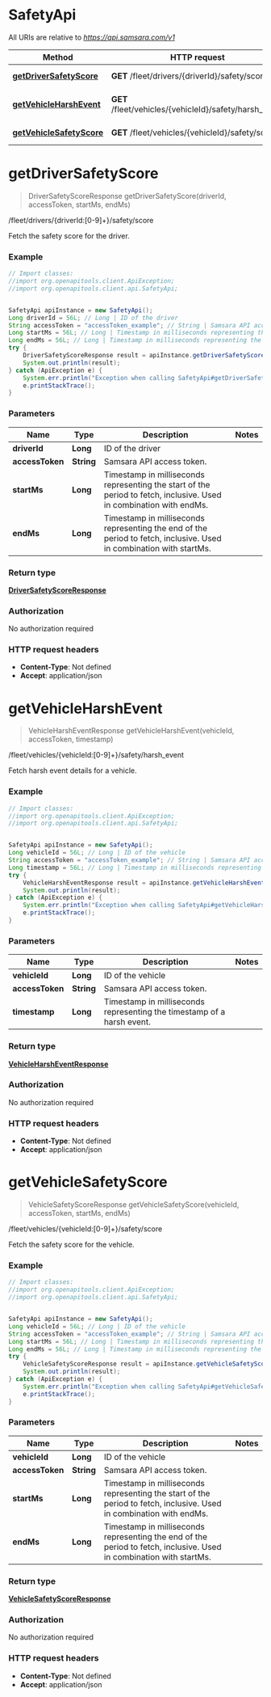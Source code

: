 # SafetyApi

All URIs are relative to *https://api.samsara.com/v1*

Method | HTTP request | Description
------------- | ------------- | -------------
[**getDriverSafetyScore**](SafetyApi.md#getDriverSafetyScore) | **GET** /fleet/drivers/{driverId}/safety/score | /fleet/drivers/{driverId:[0-9]+}/safety/score
[**getVehicleHarshEvent**](SafetyApi.md#getVehicleHarshEvent) | **GET** /fleet/vehicles/{vehicleId}/safety/harsh_event | /fleet/vehicles/{vehicleId:[0-9]+}/safety/harsh_event
[**getVehicleSafetyScore**](SafetyApi.md#getVehicleSafetyScore) | **GET** /fleet/vehicles/{vehicleId}/safety/score | /fleet/vehicles/{vehicleId:[0-9]+}/safety/score


<a name="getDriverSafetyScore"></a>
# **getDriverSafetyScore**
> DriverSafetyScoreResponse getDriverSafetyScore(driverId, accessToken, startMs, endMs)

/fleet/drivers/{driverId:[0-9]+}/safety/score

Fetch the safety score for the driver.

### Example
```java
// Import classes:
//import org.openapitools.client.ApiException;
//import org.openapitools.client.api.SafetyApi;


SafetyApi apiInstance = new SafetyApi();
Long driverId = 56L; // Long | ID of the driver
String accessToken = "accessToken_example"; // String | Samsara API access token.
Long startMs = 56L; // Long | Timestamp in milliseconds representing the start of the period to fetch, inclusive. Used in combination with endMs.
Long endMs = 56L; // Long | Timestamp in milliseconds representing the end of the period to fetch, inclusive. Used in combination with startMs.
try {
    DriverSafetyScoreResponse result = apiInstance.getDriverSafetyScore(driverId, accessToken, startMs, endMs);
    System.out.println(result);
} catch (ApiException e) {
    System.err.println("Exception when calling SafetyApi#getDriverSafetyScore");
    e.printStackTrace();
}
```

### Parameters

Name | Type | Description  | Notes
------------- | ------------- | ------------- | -------------
 **driverId** | **Long**| ID of the driver |
 **accessToken** | **String**| Samsara API access token. |
 **startMs** | **Long**| Timestamp in milliseconds representing the start of the period to fetch, inclusive. Used in combination with endMs. |
 **endMs** | **Long**| Timestamp in milliseconds representing the end of the period to fetch, inclusive. Used in combination with startMs. |

### Return type

[**DriverSafetyScoreResponse**](DriverSafetyScoreResponse.md)

### Authorization

No authorization required

### HTTP request headers

 - **Content-Type**: Not defined
 - **Accept**: application/json

<a name="getVehicleHarshEvent"></a>
# **getVehicleHarshEvent**
> VehicleHarshEventResponse getVehicleHarshEvent(vehicleId, accessToken, timestamp)

/fleet/vehicles/{vehicleId:[0-9]+}/safety/harsh_event

Fetch harsh event details for a vehicle.

### Example
```java
// Import classes:
//import org.openapitools.client.ApiException;
//import org.openapitools.client.api.SafetyApi;


SafetyApi apiInstance = new SafetyApi();
Long vehicleId = 56L; // Long | ID of the vehicle
String accessToken = "accessToken_example"; // String | Samsara API access token.
Long timestamp = 56L; // Long | Timestamp in milliseconds representing the timestamp of a harsh event.
try {
    VehicleHarshEventResponse result = apiInstance.getVehicleHarshEvent(vehicleId, accessToken, timestamp);
    System.out.println(result);
} catch (ApiException e) {
    System.err.println("Exception when calling SafetyApi#getVehicleHarshEvent");
    e.printStackTrace();
}
```

### Parameters

Name | Type | Description  | Notes
------------- | ------------- | ------------- | -------------
 **vehicleId** | **Long**| ID of the vehicle |
 **accessToken** | **String**| Samsara API access token. |
 **timestamp** | **Long**| Timestamp in milliseconds representing the timestamp of a harsh event. |

### Return type

[**VehicleHarshEventResponse**](VehicleHarshEventResponse.md)

### Authorization

No authorization required

### HTTP request headers

 - **Content-Type**: Not defined
 - **Accept**: application/json

<a name="getVehicleSafetyScore"></a>
# **getVehicleSafetyScore**
> VehicleSafetyScoreResponse getVehicleSafetyScore(vehicleId, accessToken, startMs, endMs)

/fleet/vehicles/{vehicleId:[0-9]+}/safety/score

Fetch the safety score for the vehicle.

### Example
```java
// Import classes:
//import org.openapitools.client.ApiException;
//import org.openapitools.client.api.SafetyApi;


SafetyApi apiInstance = new SafetyApi();
Long vehicleId = 56L; // Long | ID of the vehicle
String accessToken = "accessToken_example"; // String | Samsara API access token.
Long startMs = 56L; // Long | Timestamp in milliseconds representing the start of the period to fetch, inclusive. Used in combination with endMs.
Long endMs = 56L; // Long | Timestamp in milliseconds representing the end of the period to fetch, inclusive. Used in combination with startMs.
try {
    VehicleSafetyScoreResponse result = apiInstance.getVehicleSafetyScore(vehicleId, accessToken, startMs, endMs);
    System.out.println(result);
} catch (ApiException e) {
    System.err.println("Exception when calling SafetyApi#getVehicleSafetyScore");
    e.printStackTrace();
}
```

### Parameters

Name | Type | Description  | Notes
------------- | ------------- | ------------- | -------------
 **vehicleId** | **Long**| ID of the vehicle |
 **accessToken** | **String**| Samsara API access token. |
 **startMs** | **Long**| Timestamp in milliseconds representing the start of the period to fetch, inclusive. Used in combination with endMs. |
 **endMs** | **Long**| Timestamp in milliseconds representing the end of the period to fetch, inclusive. Used in combination with startMs. |

### Return type

[**VehicleSafetyScoreResponse**](VehicleSafetyScoreResponse.md)

### Authorization

No authorization required

### HTTP request headers

 - **Content-Type**: Not defined
 - **Accept**: application/json

